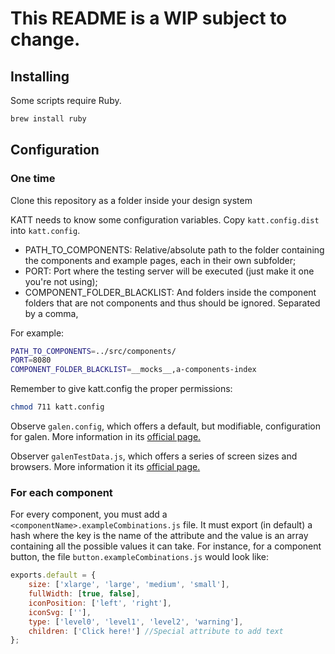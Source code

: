 # This README is a WIP subject to change.

## Installing

Some scripts require Ruby.

```bash
brew install ruby
```

## Configuration

### One time

Clone this repository as a folder inside your design system

KATT needs to know some configuration variables. Copy `katt.config.dist` into `katt.config`.
* PATH_TO_COMPONENTS: Relative/absolute path to the folder containing the components and example pages, each in their own subfolder;
* PORT: Port where the testing server will be executed (just make it one you're not using);
* COMPONENT_FOLDER_BLACKLIST: And folders inside the component folders that are not components and thus should be ignored. Separated by a comma,

For example:

```bash
PATH_TO_COMPONENTS=../src/components/
PORT=8080
COMPONENT_FOLDER_BLACKLIST=__mocks__,a-components-index
```

Remember to give katt.config the proper permissions:

```bash
chmod 711 katt.config
```

Observe `galen.config`, which offers a default, but modifiable, configuration for galen. More information in its [official page.](http://galenframework.com/docs/getting-started-configuration/)

Observer `galenTestData.js`, which offers a series of screen sizes and browsers. More information it its [official page.](http://galenframework.com/docs/reference-javascript-tests-guide/#Reusingparameterizationelementtorunonlyonce)

### For each component
For every component, you must add a `<componentName>.exampleCombinations.js` file. It must export (in default) a hash where the key is the name of the attribute and the value is an array containing all the possible values it can take. For instance, for a component button, the file `button.exampleCombinations.js` would look like:

```javascript
exports.default = {
    size: ['xlarge', 'large', 'medium', 'small'],
    fullWidth: [true, false],
    iconPosition: ['left', 'right'],
    iconSvg: [''],
    type: ['level0', 'level1', 'level2', 'warning'],
    children: ['Click here!'] //Special attribute to add text
};
```